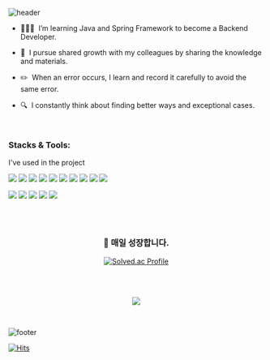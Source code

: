 ![header](https://capsule-render.vercel.app/api?type=soft&color=003458&section=header&text=Welcome%20To%20My%20Github%20Page%20🙆🏻‍♂️&fontSize=40&fontColor=ffffff&animation=twinkling)

- <p>🧑🏻‍💻  I’m learning Java and Spring Framework to become a Backend Developer.<p>
- <p>👥  I pursue shared growth with my colleagues by sharing the knowledge and materials.<p>
- <p>✏️  When an error occurs, I learn and record it carefully to avoid the same error.<p>
- <p>🔍  I constantly think about finding better ways and exceptional cases.<p>

<br>
<h3>Stacks & Tools: </h3>
<p>I've used in the project</p>
<p>
<img src="https://img.shields.io/badge/Java-FF160B?style=flat-square&logo=java&logoColor=white"> <img src="https://img.shields.io/badge/Spring-6DB33F?style=flat-square&logo=spring&logoColor=white"> <img src="https://img.shields.io/badge/Python-3776AB?style=flat-square&logo=Python&logoColor=white"/> <img src="https://img.shields.io/badge/Django-092E20?style=flat-square&logo=django&logoColor=white"/> <img src="https://img.shields.io/badge/DRF-092E20?style=flat-square&logo=django&logoColor=white"/> <img src="https://img.shields.io/badge/Javascript-F7DF1E?style=flat-square&logo=javascript&logoColor=white"> <img src="https://img.shields.io/badge/React-61DAFB?style=flat-square&logo=react&logoColor=white"/> <img src="https://img.shields.io/badge/MySQL-4479A1?style=flat-square&logo=mysql&logoColor=white"> <img src="https://img.shields.io/badge/Firebase-FFCA28?style=flat-square&logo=firebase&logoColor=white"> <img src="https://img.shields.io/badge/MariaDB-003545?style=flat-square&logo=mariadb&logoColor=white">
</p>

<p>
<img src="https://img.shields.io/badge/github-181717?style=flat-square&logo=github&logoColor=white"> <img src="https://img.shields.io/badge/notion-000000?style=flat-square&logo=notion&logoColor=white"> <img src="https://img.shields.io/badge/slack-4A154B?style=flat-square&logo=slack&logoColor=white"> <img src="https://img.shields.io/badge/IntelliJ IDEA-000000?style=flat-square&logo=IntelliJ IDEA&logoColor=white"> <img src="https://img.shields.io/badge/Visual Studio Code-007ACC?style=flat-square&logo=Visual Studio Code&logoColor=white">
</p>

<br><br>
<div align="center">
  <h3 align="center">🐤 매일 성장합니다.</h3>

  [![Solved.ac Profile](http://mazassumnida.wtf/api/v2/generate_badge?boj=rody)](https://solved.ac/rody/)
  
</div>

<br>
<!-- <p align="center"><img src="https://github-readme-stats.vercel.app/api/top-langs/?username=khsrla9806&layout=compact"></p> -->
<br>
<p align="center"><img src="https://github-readme-stats.vercel.app/api?username=khsrla9806&show_icons=true&theme=graywhite"></p>
<br>

![footer](https://capsule-render.vercel.app/api?type=soft&color=003458&section=header&fontColor=ffffff&animation=twinkling)

[![Hits](https://hits.seeyoufarm.com/api/count/incr/badge.svg?url=https%3A%2F%2Fgithub.com%2Fkhsrla9806&count_bg=%23A4A4A4&title_bg=%23555555&icon=angellist.svg&icon_color=%23FFFFFF&title=Today+Visitors+/+Total&edge_flat=false)](https://hits.seeyoufarm.com)
